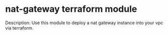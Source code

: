 # nat-gateway terraform module

Description: Use this module to deploy a nat gateway instance into your vpc via terraform.